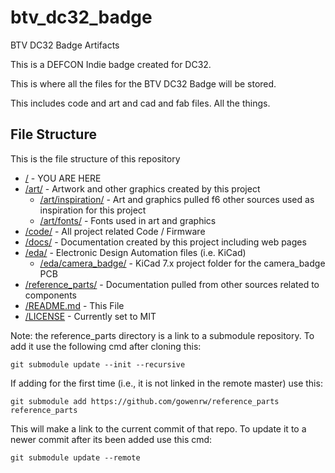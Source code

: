 # btv_dc32_badge

BTV DC32 Badge Artifacts

This is a DEFCON Indie badge created for DC32.

This is where all the files for the BTV DC32 Badge will be stored.

This includes code and art and cad and fab files.  All the things.

## File Structure

This is the file structure of this repository

* [/](/README.md) - YOU ARE HERE
* [/art/](./art/) - Artwork and other graphics created by this project
  * [/art/inspiration/](./art/inspiration/) - Art and graphics pulled f6 other sources used as inspiration for this project
  * [/art/fonts/](./art/fonts/) - Fonts used in art and graphics
* [/code/](./code/) - All project related Code / Firmware
* [/docs/](./docs/) - Documentation created by this project including web pages
* [/eda/](./eda/) - Electronic Design Automation files (i.e. KiCad)
  * [/eda/camera_badge/](./eda/camera_badge/) - KiCad 7.x project folder for the camera_badge PCB
* [/reference_parts/](./reference_parts/) - Documentation pulled from other sources related to components
* [/README.md](/README.md) - This File
* [/LICENSE](/LICENSE) - Currently set to MIT

Note: the reference_parts directory is a link to a submodule repository.
To add it use the following cmd after cloning this:
```
git submodule update --init --recursive
```
If adding for the first time (i.e., it is not linked in the remote master) use this:
```
git submodule add https://github.com/gowenrw/reference_parts reference_parts
```
This will make a link to the current commit of that repo.
To update it to a newer commit after its been added use this cmd:
```
git submodule update --remote
```
